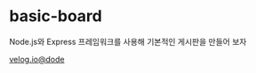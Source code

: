# basic-board
Node.js와 Express 프레임워크를 사용해 기본적인 게시판을 만들어 보자


[velog.io@dode](https://velog.io/@dode/series/Node.js-Express-%EA%B2%8C%EC%8B%9C%ED%8C%90-%EA%B5%AC%ED%98%84)